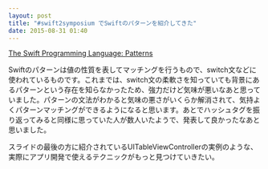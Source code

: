 ```yaml
---
layout: post
title: "#swift2symposium でSwiftのパターンを紹介してきた"
date: 2015-08-31 01:40
---
```


[The Swift Programming Language: Patterns](https://developer.apple.com/library/ios/documentation/Swift/Conceptual/Swift_Programming_Language/Patterns.html)

Swiftのパターンは値の性質を表してマッチングを行うもので、switch文などに使われているものです。これまでは、switch文の柔軟さを知っていても背景にあるパターンという存在を知らなかったため、強力だけど気味が悪いなあと思っていました。パターンの文法がわかると気味の悪さがいくらか解消されて、気持よくパターンマッチングができるようになると思います。あとでハッシュタグを振り返ってみると同様に思っていた人が数人いたようで、発表して良かったなあと思いました。

スライドの最後の方に紹介されているUITableViewControllerの実例のような、実際にアプリ開発で使えるテクニックがもっと見つけていきたい。

<script async class="speakerdeck-embed" data-id="2e6844cdab4f4b08bbe69000e1790690" data-ratio="1.34207077326343" src="//speakerdeck.com/assets/embed.js"></script>

